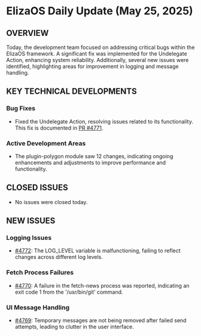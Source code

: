 # ElizaOS Daily Update (May 25, 2025)

## OVERVIEW 
Today, the development team focused on addressing critical bugs within the ElizaOS framework. A significant fix was implemented for the Undelegate Action, enhancing system reliability. Additionally, several new issues were identified, highlighting areas for improvement in logging and message handling.

## KEY TECHNICAL DEVELOPMENTS

### Bug Fixes
- Fixed the Undelegate Action, resolving issues related to its functionality. This fix is documented in [PR #4771](https://github.com/elizaos/eliza/pull/4771).

### Active Development Areas
- The plugin-polygon module saw 12 changes, indicating ongoing enhancements and adjustments to improve performance and functionality.

## CLOSED ISSUES
- No issues were closed today.

## NEW ISSUES

### Logging Issues
- [#4772](https://github.com/elizaos/eliza/issues/4772): The LOG_LEVEL variable is malfunctioning, failing to reflect changes across different log levels.

### Fetch Process Failures
- [#4770](https://github.com/elizaos/eliza/issues/4770): A failure in the fetch-news process was reported, indicating an exit code 1 from the '/usr/bin/git' command.

### UI Message Handling
- [#4769](https://github.com/elizaos/eliza/issues/4769): Temporary messages are not being removed after failed send attempts, leading to clutter in the user interface.